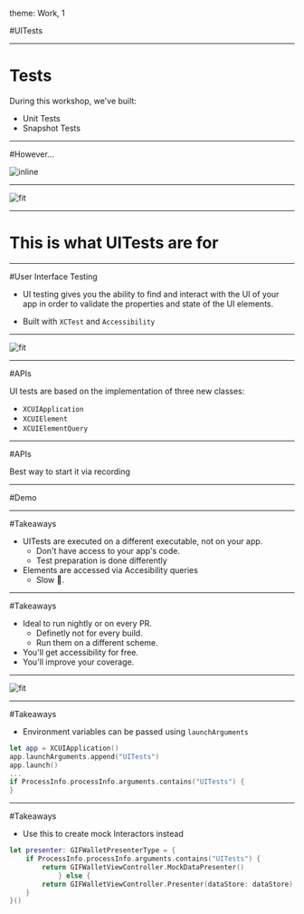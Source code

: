 theme: Work, 1


#UITests

---

# Tests

During this workshop, we've built:

- Unit Tests
- Snapshot Tests

--- 

#However...

![inline](https://i.imgur.com/KBw4SIO.png)

---

![fit](https://i.imgur.com/Pw5IZDw.png)

---

# This is what UITests are for

---

#User Interface Testing

- UI testing gives you the ability to find and interact with the UI of your app in order to validate the properties and state of the UI elements.

- Built with `XCTest` and `Accessibility`

---

![fit](https://martinfowler.com/bliki/images/testPyramid/test-pyramid.png)

---

#APIs

UI tests are based on the implementation of three new classes:

- `XCUIApplication`
- `XCUIElement`
- `XCUIElementQuery`

---

#APIs

Best way to start it via recording

---

#Demo

---

#Takeaways

- UITests are executed on a different executable, not on your app.
	- Don't have access to your app's code.
	- Test preparation is done differently
- Elements are accessed via Accesibility queries
	- Slow 🐌. 

---

#Takeaways

- Ideal to run nightly or on every PR.
	- Definetly not for every build.
	- Run them on a different scheme.
- You'll get accessibility for free.
- You'll improve your coverage.

---

![fit](https://i.imgur.com/nT7ZjRm.png)

---

#Takeaways

- Environment variables can be passed using `launchArguments`

```swift
let app = XCUIApplication()
app.launchArguments.append("UITests")
app.launch()
...
if ProcessInfo.processInfo.arguments.contains("UITests") {
}

```
---

#Takeaways

- Use this to create mock Interactors instead

```swift
let presenter: GIFWalletPresenterType = {
	if ProcessInfo.processInfo.arguments.contains("UITests") {
		return GIFWalletViewController.MockDataPresenter()
            } else {
		return GIFWalletViewController.Presenter(dataStore: dataStore)
	}
}()
```
